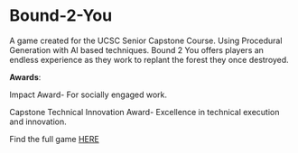 # Bound-2-You
A game created for the UCSC Senior Capstone Course. Using Procedural Generation with AI based techniques. Bound 2 You offers players an endless experience as they work to replant the forest they once destroyed.

**Awards**:

Impact Award- For socially engaged work.

Capstone Technical Innovation Award- Excellence in technical execution and innovation.

Find the full game [HERE](https://studiofield.itch.io/bound-2-you)
